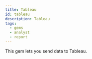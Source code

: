 ```yaml
---
title: Tableau
id: tableau
description: Tableau
tags:
  - gems
  - analyst
  - report
---
```


This gem lets you send data to Tableau.
